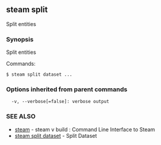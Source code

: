 ## steam split

Split entities

### Synopsis


Split entities

Commands:

    $ steam split dataset ...

### Options inherited from parent commands

```
  -v, --verbose[=false]: verbose output
```

### SEE ALSO
* [steam](steam.md)	 - steam v build : Command Line Interface to Steam
* [steam split dataset](steam_split_dataset.md)	 - Split Dataset


